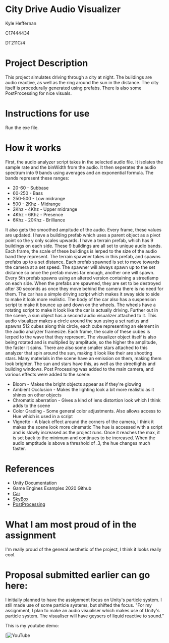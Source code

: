 # City Drive Audio Visualizer

Kyle Heffernan

C17444434

DT211C/4

# Project Description
This project simulates driving through a city at night. The buildings are audio reactive, as well as the ring around the sun in the distance.
The city itself is procedurally generated using prefabs. There is also some PostProcessing for nice visuals.

# Instructions for use
Run the exe file.

# How it works
First, the audio analyzer script takes in the selected audio file. It isolates the sample rate and the binWidth from the audio. It then
seperates the audio spectrum into 9 bands using averages and an exponential formula. The bands represent these ranges:
- 20-60 - Subbase
- 60-250 - Bass
- 250-500 - Low midrange
- 500 - 2Khz - Midrange
- 2Khz - 4Khz - Upper midrange
- 4Khz - 6Khz - Presence
- 6Khz - 20Khz - Brilliance

It also gets the smoothed ampitude of the audio. Every frame, these values are updated.
I have a building prefab which uses a parent object as a pivot point so the y only scales upwards.
I have a terrain prefab, which has 9 buildings on each side. These 9 buildings are all set to unique audio bands.
Each frame, the scale of these buildings is lerped to the size of the audio band they represent.
The terrain spawner takes in this prefab, and spawns prefabs up to a set distance. Each prefab spawned is set to
move towards the camera at a set speed. The spawner will always spawn up to the set distance so once the prefab moves 
far enough, another one will spawn. Every 5th prefab spawns using an altered version containing a streetlamp on each side.
When the prefabs are spawned, they are set to be destroyed after 30 seconds as once they move behind the camera there is no need
for them. The car has a simple driving script which makes it sway side to side to make it look more realistic. The body of the
car also has a suspension script to make it bounce up and down on the wheels. The wheels have a rotating script to make it look
like the car is actually driving.
Further out in the scene, a sun object has a second audio visualizer attached to it. This audio visualizer makes a circle around
the sun using a set radius and spawns 512 cubes along this circle, each cube representing an element in the audio analyzer framesize.
Each frame, the scale of these cubes is lerped to the wave that they represent. The visualizer object itself is also being 
rotated and is multiplied by amplitude, so the higher the amplitude, the faster it spins. There are also some smaller stars 
attached to this analyzer that spin around the sun, making it look like their are shooting stars.
Many materials in the scene have an emission on them, making them look brighter. The sun and stars have this, as well as the streetlights
and building windows.
Post Processing was added to the main camera, and various effects were added to the scene:
- Bloom - Makes the bright objects appear as if they're glowing
- Ambient Occlusion - Makes the lighting look a bit more realistic as it shines on other objects
- Chromatic aberration - Gives a kind of lens distortion look which I think adds to the scene
- Color Grading - Some general color adjustments. Also allows access to Hue which is used in a script
- Vignette - A black effect around the corners of the camera, I think it makes the scene look more cinematic
The hue is accessed with a script and is slowly increased as the project runs. Once it reaches the max, it is set back to the
minimum and continues to be increased. When the audio amptitude is above a threshold of .3, the hue changes much faster.




# References
- Unity Documentation
- Game Engines Examples 2020 Github
- [Car](https://assetstore.unity.com/packages/3d/vehicles/land/shaded-free-retro-car-179873)
- [SkyBox](https://assetstore.unity.com/packages/2d/textures-materials/sky/urban-night-sky-134468)
- [PostProcessing](https://www.youtube.com/watch?v=jg2I2odw51M&ab_channel=ExpressedUnity)

# What I am most proud of in the assignment
I'm really proud of the general aesthetic of the project, I think it looks really cool.

# Proposal submitted earlier can go here:
I initially planned to have the assignment focus on Unity's particle system. I still made use of some particle systems,
but shifted the focus.
"For my assignment, I plan to make an audio visualiser which makes use of Unity's particle system. 
The visualiser will have geysers of liquid reactive to sound."




This is my youtube demo:

[![YouTube](https://youtu.be/y7GNvbx5ke8)

